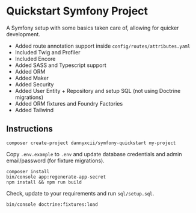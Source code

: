 # Quickstart Symfony Project

A Symfony setup with some basics taken care of, allowing for quicker development.

- Added route annotation support inside `config/routes/attributes.yaml`
- Included Twig and Profiler
- Included Encore
- Added SASS and Typescript support
- Added ORM
- Added Maker
- Added Security
- Added User Entity + Repository and setup SQL (not using Doctrine migrations)
- Added ORM fixtures and Foundry Factories
- Added Tailwind

## Instructions
```
composer create-project dannyxcii/symfony-quickstart my-project
```

Copy `.env.example` to `.env` and update database credentials and admin email/password
(for fixture migrations).

```
composer install
bin/console app:regenerate-app-secret
npm install && npm run build
```

Check, update to your requirements and run `sql/setup.sql`.

```
bin/console doctrine:fixtures:load
```